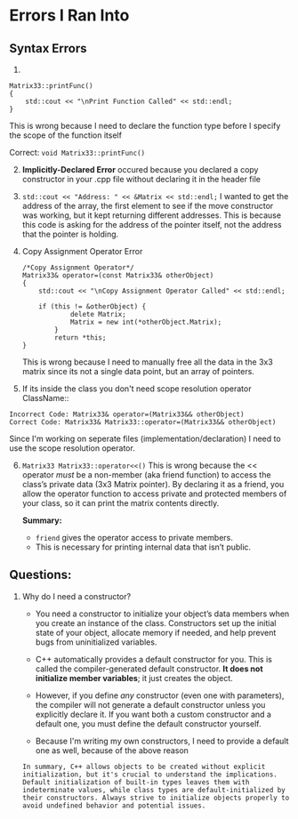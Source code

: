 # Errors I Ran Into

## Syntax Errors
1. 
``` 
Matrix33::printFunc()
{
    std::cout << "\nPrint Function Called" << std::endl;
}
```
This is wrong because I need to declare the function type before I specify the scope of the function itself

Correct: ``` void Matrix33::printFunc() ```

2. **Implicitly-Declared Error** occured because you declared a copy constructor in your .cpp file without declaring it in the header file

3. ``` std::cout << "Address: " << &Matrix << std::endl; ```
    I wanted to get the address of the array, the first element to see if the move constructor was working, but it kept returning different addresses. This is because this code is asking for the address of the pointer itself, not the address that the pointer is holding. 

4. Copy Assignment Operator Error
    ```
    /*Copy Assignment Operator*/
    Matrix33& operator=(const Matrix33& otherObject)
    {
        std::cout << "\nCopy Assignment Operator Called" << std::endl;
        
        if (this != &otherObject) {
                delete Matrix;
                Matrix = new int(*otherObject.Matrix);
            }
            return *this;
    }
    ```

    This is wrong because I need to manually free all the data in the 3x3 matrix since its not a single data point, but an array of pointers.

5. If its inside the class you don't need scope resolution operator ClassName::

```
Incorrect Code: Matrix33& operator=(Matrix33&& otherObject)
Correct Code: Matrix33& Matrix33::operator=(Matrix33&& otherObject)
```
Since I'm working on seperate files (implementation/declaration) I need to use the scope resolution operator.

6. ``` Matrix33 Matrix33::operator<<() ``` 
This is wrong because the << operator *must* be a non-member (aka friend function) to access the class’s private data (3x3 Matrix pointer). By declaring it as a friend, you allow the operator function to access private and protected members of your class, so it can print the matrix contents directly.

    **Summary:**  
    - `friend` gives the operator access to private members.
    - This is necessary for printing internal data that isn’t public.



## Questions:
1. Why do I need a constructor?
   - You need a constructor to initialize your object’s data members when you create an instance of the class. Constructors set up the initial state of your object, allocate memory if needed, and help prevent bugs from uninitialized variables.

   -  C++ automatically provides a default constructor for you. This is called the compiler-generated default constructor. **It does not initialize member variables**; it just creates the object.

   - However, if you define *any* constructor (even one with parameters), the compiler will not generate a default constructor unless you explicitly declare it. If you want both a custom constructor and a default one, you must define the default constructor yourself.

   - Because I'm writing my own constructors, I need to provide a default one as well, because of the above reason

   ```
   In summary, C++ allows objects to be created without explicit initialization, but it's crucial to understand the implications. Default initialization of built-in types leaves them with indeterminate values, while class types are default-initialized by their constructors. Always strive to initialize objects properly to avoid undefined behavior and potential issues.
   ```